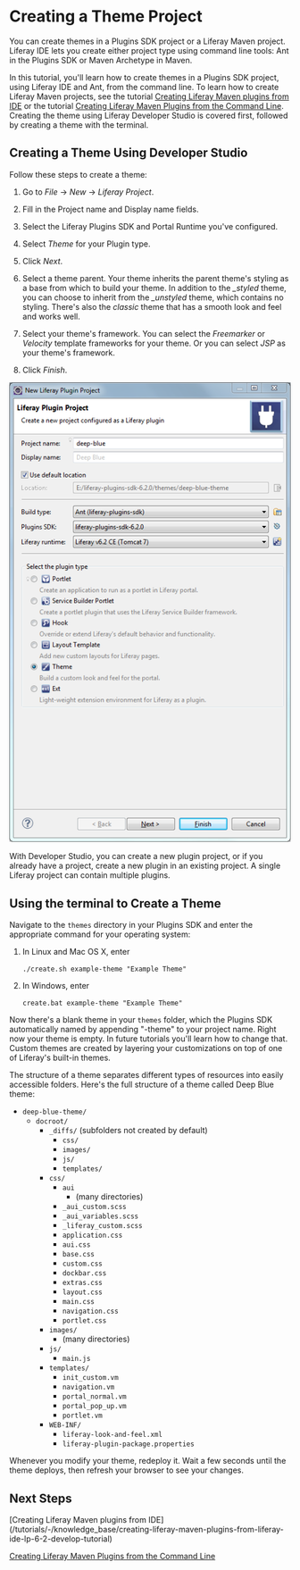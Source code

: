 # Creating a Theme Project

You can create themes in a Plugins SDK project or a Liferay Maven project.
Liferay IDE lets you create either project type using command line tools: Ant in 
the Plugins SDK or Maven Archetype in Maven. 

In this tutorial, you'll learn how to create themes in a Plugins SDK project,
using Liferay IDE and Ant, from the command line. To learn how to create Liferay 
Maven projects, see the tutorial [Creating Liferay Maven plugins from IDE](/tutorials/-/knowledge_base/creating-liferay-maven-plugins-from-liferay-ide-lp-6-2-develop-tutorial) 
or the tutorial [Creating Liferay Maven Plugins from the Command Line](/tutorials/-/knowledge_base/creating-liferay-maven-plugins-from-the-command-lin-lp-6-2-develop-tutorial). 
Creating the theme using Liferay Developer Studio is covered first, followed by 
creating a theme with the terminal. 

## Creating a Theme Using Developer Studio 

Follow these steps to create a theme:

1.  Go to *File* &rarr; *New* &rarr; *Liferay Project*. 

2.  Fill in the Project name and Display name fields.

3.  Select the Liferay Plugins SDK and Portal Runtime you've configured. 

4.  Select *Theme* for your Plugin type. 

5.  Click *Next*. 

6.  Select a theme parent. Your theme inherits the parent theme's styling as a
    base from which to build your theme. In addition to the *_styled* theme, you
    can choose to inherit from the *_unstyled* theme, which contains no styling.
    There's also the *classic* theme that has a smooth look and feel and works
    well. 

7.  Select your theme's framework. You can select the *Freemarker* or *Velocity*
    template frameworks for your theme. Or you can select *JSP* as your theme's
    framework. 

8.  Click *Finish*.

![Figure 1: Make sure to select the *Theme* plugin type for your theme.](../../images/theme-create-a-theme-project.png)

With Developer Studio, you can create a new plugin project, or if you already
have a project, create a new plugin in an existing project. A single Liferay
project can contain multiple plugins. 

## Using the terminal to Create a Theme

Navigate to the `themes` directory in your Plugins SDK and enter the appropriate 
command for your operating system:

1.  In Linux and Mac OS X, enter

        ./create.sh example-theme "Example Theme"

2.  In Windows, enter

        create.bat example-theme "Example Theme"

Now there's a blank theme in your `themes` folder, which the Plugins SDK
automatically named by appending "-theme" to your project name. Right now your
theme is empty. In future tutorials you'll learn how to change that. Custom 
themes are created by layering your customizations on top of one of Liferay's 
built-in themes. 

The structure of a theme separates different types of resources into easily
accessible folders. Here's the full structure of a theme called Deep Blue theme:

- `deep-blue-theme/`
    - `docroot/`
        - `_diffs/` (subfolders not created by default)
            - `css/`
            - `images/`
            - `js/`
            - `templates/`
        - `css/`
        	- `aui`
        		- (many directories)
        	- `_aui_custom.scss`
        	- `_aui_variables.scss`
        	- `_liferay_custom.scss`
            - `application.css`
            - `aui.css`
            - `base.css`
            - `custom.css`
            - `dockbar.css`
            - `extras.css`
            - `layout.css`
            - `main.css`
            - `navigation.css`
            - `portlet.css`
        - `images/`
            -   (many directories)
        - `js/`
            - `main.js`
        - `templates/`
            - `init_custom.vm`
            - `navigation.vm`
            - `portal_normal.vm`
            - `portal_pop_up.vm`
            - `portlet.vm`
        - `WEB-INF/`
        	- `liferay-look-and-feel.xml`
            - `liferay-plugin-package.properties`

Whenever you modify your theme, redeploy it. Wait a few seconds until the theme 
deploys, then refresh your browser to see your changes. 

## Next Steps

 [Creating Liferay Maven plugins from IDE] (/tutorials/-/knowledge_base/creating-liferay-maven-plugins-from-liferay-ide-lp-6-2-develop-tutorial)

 [Creating Liferay Maven Plugins from the Command Line](/tutorials/-/knowledge_base/creating-liferay-maven-plugins-from-the-command-lin-lp-6-2-develop-tutorial)
